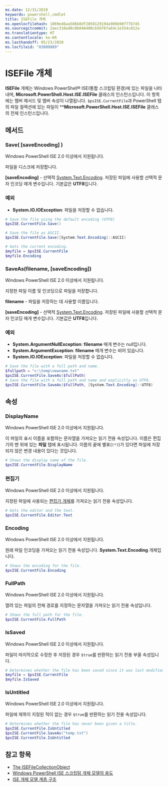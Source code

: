 ```yaml
---
ms.date: 12/31/2019
keywords: powershell,cmdlet
title: ISEFile 개체
ms.openlocfilehash: 1069e46aa586b8df2050129194a909b90f77b745
ms.sourcegitcommit: 2aec310ad0c0b048400cb56f6fa64c1e554c812a
ms.translationtype: HT
ms.contentlocale: ko-KR
ms.lasthandoff: 05/23/2020
ms.locfileid: "83809889"
---
```

# <a name="the-isefile-object"></a>ISEFile 개체

**ISEFile** 개체는 Windows PowerShell® ISE(통합 스크립팅 환경)에 있는 파일을 나타내며, **Microsoft.PowerShell.Host.ISE.ISEFile** 클래스의 인스턴스입니다. 이 항목에는 멤버 메서드 및 멤버 속성이 나열됩니다. `$psISE.CurrentFile`과 PowerShell 탭의 파일 컬렉션에 있는 파일이 \*\***Microsoft.PowerShell.Host.ISE.ISEFile** 클래스의 전체 인스턴스입니다.

## <a name="methods"></a>메서드

### <a name="save-saveencoding-"></a>Save\( \[saveEncoding\] \)

Windows PowerShell ISE 2.0 이상에서 지원됩니다.

파일을 디스크에 저장합니다.

**\[saveEncoding\]** - 선택적 [System.Text.Encoding](https://msdn.microsoft.com/library/system.text.encoding.aspx). 저장된 파일에 사용할 선택적 문자 인코딩 매개 변수입니다. 기본값은 **UTF8**입니다.

### <a name="exceptions"></a>예외

- **System.IO.IOException**: 파일을 저장할 수 없습니다.

```powershell
# Save the file using the default encoding (UTF8)
$psISE.CurrentFile.Save()

# Save the file as ASCII.
$psISE.CurrentFile.Save([System.Text.Encoding]::ASCII)

# Gets the current encoding.
$myfile = $psISE.CurrentFile
$myfile.Encoding
```

### <a name="saveasfilename-saveencoding"></a>SaveAs\(filename, \[saveEncoding\]\)

Windows PowerShell ISE 2.0 이상에서 지원됩니다.

지정한 파일 이름 및 인코딩으로 파일을 저장합니다.

**filename** - 파일을 저장하는 데 사용할 이름입니다.

**\[saveEncoding\]** - 선택적 [System.Text.Encoding](https://msdn.microsoft.com/library/system.text.encoding.aspx). 저장된 파일에 사용할 선택적 문자 인코딩 매개 변수입니다. 기본값은 **UTF8**입니다.

### <a name="exceptions"></a>예외

- **System.ArgumentNullException**: **filename** 매개 변수는 null입니다.
- **System.ArgumentException**: **filename** 매개 변수는 비어 있습니다.
- **System.IO.IOException**: 파일을 저장할 수 없습니다.

```powershell
# Save the file with a full path and name.
$fullpath = "c:\temp\newname.txt"
$psISE.CurrentFile.SaveAs($fullPath)
# Save the file with a full path and name and explicitly as UTF8.
$psISE.CurrentFile.SaveAs($fullPath, [System.Text.Encoding]::UTF8)
```

## <a name="properties"></a>속성

### <a name="displayname"></a>DisplayName

Windows PowerShell ISE 2.0 이상에서 지원됩니다.

이 파일의 표시 이름을 포함하는 문자열을 가져오는 읽기 전용 속성입니다. 이름은 편집기의 맨 위에 있는 **파일** 탭에 표시됩니다. 이름의 끝에 별표(`(*)`)가 있다면 파일에 저장되지 않은 변경 내용이 있다는 것입니다.

```powershell
# Shows the display name of the file.
$psISE.CurrentFile.DisplayName
```

### <a name="editor"></a>편집기

Windows PowerShell ISE 2.0 이상에서 지원됩니다.

지정된 파일에 사용되는 [편집기 개체](The-ISEEditor-Object.md)를 가져오는 읽기 전용 속성입니다.

```powershell
# Gets the editor and the text.
$psISE.CurrentFile.Editor.Text
```

### <a name="encoding"></a>Encoding

Windows PowerShell ISE 2.0 이상에서 지원됩니다.

원래 파일 인코딩을 가져오는 읽기 전용 속성입니다. **System.Text.Encoding** 개체입니다.

```powershell
# Shows the encoding for the file.
$psISE.CurrentFile.Encoding
```

### <a name="fullpath"></a>FullPath

Windows PowerShell ISE 2.0 이상에서 지원됩니다.

열려 있는 파일의 전체 경로를 지정하는 문자열을 가져오는 읽기 전용 속성입니다.

```powershell
# Shows the full path for the file.
$psISE.CurrentFile.FullPath
```

### <a name="issaved"></a>IsSaved

Windows PowerShell ISE 2.0 이상에서 지원됩니다.

파일이 마지막으로 수정한 후 저장된 경우 `$true`를 반환하는 읽기 전용 부울 속성입니다.

```powershell
# Determines whether the file has been saved since it was last modified.
$myfile = $psISE.CurrentFile
$myfile.IsSaved
```

### <a name="isuntitled"></a>IsUntitled

Windows PowerShell ISE 2.0 이상에서 지원됩니다.

파일에 제목이 지정된 적이 없는 경우 `$true`를 반환하는 읽기 전용 속성입니다.

```powershell
# Determines whether the file has never been given a title.
$psISE.CurrentFile.IsUntitled
$psISE.CurrentFile.SaveAs("temp.txt")
$psISE.CurrentFile.IsUntitled
```

## <a name="see-also"></a>참고 항목

- [The ISEFileCollectionObject](The-ISEFileCollection-Object.md)
- [Windows PowerShell ISE 스크립팅 개체 모델의 용도](Purpose-of-the-Windows-PowerShell-ISE-Scripting-Object-Model.md)
- [ISE 개체 모델 계층 구조](The-ISE-Object-Model-Hierarchy.md)
